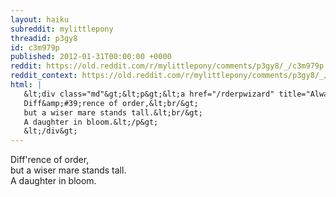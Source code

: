 ```yaml
---
layout: haiku
subreddit: mylittlepony
threadid: p3gy8
id: c3m979p
published: 2012-01-31T00:00:00 +0000
reddit: https://old.reddit.com/r/mylittlepony/comments/p3gy8/_/c3m979p
reddit_context: https://old.reddit.com/r/mylittlepony/comments/p3gy8/_/c3m979p?context=3
html: |
   &lt;div class="md"&gt;&lt;p&gt;&lt;a href="/rderpwizard" title="Always Relevant / Villian On Another World / Paper Bag Princess"&gt;&lt;/a&gt;
   Diff&amp;#39;rence of order,&lt;br/&gt;
   but a wiser mare stands tall.&lt;br/&gt;
   A daughter in bloom.&lt;/p&gt;
   &lt;/div&gt;
---
```


[](/rderpwizard "Always Relevant / Villian On Another World / Paper Bag Princess")
Diff'rence of order,  
but a wiser mare stands tall.  
A daughter in bloom.